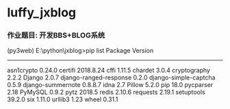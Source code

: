 # luffy_jxblog

### 作业题目: 开发BBS+BLOG系统
(py3web) E:\python\jxblog>pip list
Package                Version
---------------------- ---------
asn1crypto             0.24.0
certifi                2018.8.24
cffi                   1.11.5
chardet                3.0.4
cryptography           2.2.2
Django                 2.0.7
django-ranged-response 0.2.0
django-simple-captcha  0.5.9
django-summernote      0.8.8.7
idna                   2.7
Pillow                 5.2.0
pip                    18.0
pycparser              2.18
PyMySQL                0.9.2
pytz                   2018.5
redis                  2.10.6
requests               2.19.1
setuptools             39.2.0
six                    1.11.0
urllib3                1.23
wheel                  0.31.1
